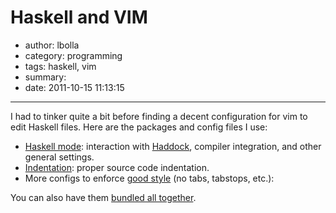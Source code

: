 # Haskell and VIM

- author: lbolla
- category: programming
- tags: haskell, vim
- summary: 
- date: 2011-10-15 11:13:15

----------------

I had to tinker quite a bit before finding a decent configuration for vim to
edit Haskell files. Here are the packages and config files I use: 

  * [Haskell mode][1]: interaction with [Haddock][2], compiler integration, and
    other general settings.
  * [Indentation][3]: proper source code indentation.
  * More configs to enforce [good style][4] (no tabs, tabstops, etc.):

<script src="https://gist.github.com/1289349.js"> </script>

You can also have them [bundled all together][5].

   [1]: http://projects.haskell.org/haskellmode-vim/
   [2]: http://www.haskell.org/haddock/
   [3]: http://www.vim.org/scripts/script.php?script_id=1968
   [4]: http://urchin.earth.li/~ian/style/haskell.html
   [5]: /blog/assets/haskell-vim-config.tar.gz
